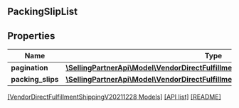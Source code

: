 ## PackingSlipList

## Properties

Name | Type | Description | Notes
------------ | ------------- | ------------- | -------------
**pagination** | [**\SellingPartnerApi\Model\VendorDirectFulfillmentShippingV20211228\Pagination**](Pagination.md) |  | [optional]
**packing_slips** | [**\SellingPartnerApi\Model\VendorDirectFulfillmentShippingV20211228\PackingSlip[]**](PackingSlip.md) |  | [optional]

[[VendorDirectFulfillmentShippingV20211228 Models]](../) [[API list]](../../Api) [[README]](../../../README.md)

